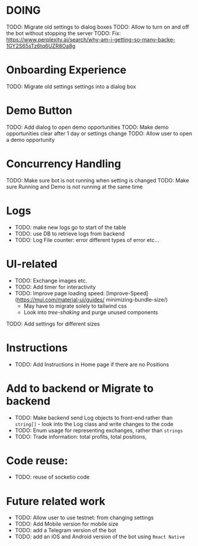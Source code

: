 # DOING
TODO: Migrate old settings to dialog boxes
TODO: Allow to turn on and off the bot without stopping the server
TODO: Fix: https://www.perplexity.ai/search/why-am-i-getting-so-many-backe-1GY2S65sTz6tq6UZR8Oa8g

# Onboarding Experience
TODO: Migrate old settings settings into a dialog box

# Demo Button
TODO: Add dialog to open demo opportunities
TODO: Make demo opportunities clear after 1 day or settings change
TODO: Allow user to open a demo opportunity

# Concurrency Handling
TODO: Make sure bot is not running when setting is changed
TODO: Make sure Running and Demo is not running at the same time


# Logs
- TODO: make new logs go to start of the table
- TODO: use DB to retrieve logs from backend
- TODO: Log File counter: error different types of error etc...

# UI-related
- TODO: Exchange images etc.
- TODO: Add timer for interactivity
- TODO: Improve page loading speed: [Improve-Speed](https://mui.com/material-ui/guides/
minimizing-bundle-size/)
    - May have to migrate solely to tailwind css
    - Look into _tree-shaking_ and purge unused components

TODO: Add settings for different sizes

# Instructions
- TODO: Add Instructions in Home page if there are no Positions


# Add to backend or Migrate to backend
- TODO: Make backend send Log objects to front-end rather than `string[]` - look into the Log class and write changes to the code
- TODO: Enum usage for representing exchanges, rather than `strings`
- TODO: Trade information: total profits, total positions, 

# Code reuse:
- TODO: reuse of socketio code


# Future related work
- TODO: Allow user to use testnet: from changing settings
- TODO: Add Mobile version for mobile size
- TODO: add a Telegram version of the bot
- TODO: add an iOS and Android version of the bot using `React Native`
